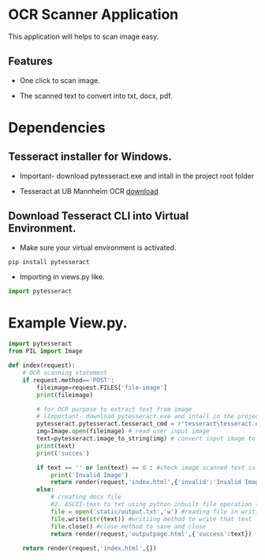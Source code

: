 # OCR Scanner Application
 
This application will helps to scan image easy.

## Features

* One click to scan image.

* The scanned text to convert into txt, docx, pdf.


# Dependencies

## Tesseract installer for Windows.

* Important- download pytesseract.exe and intall in the project root folder

* Tesseract at UB Mannheim OCR [download](https://github.com/UB-Mannheim/tesseract/wiki)

## Download Tesseract CLI into Virtual Environment.

* Make sure your virtual environment is activated.

```shell
pip install pytesseract
```

* Importing in views.py like.
```python
import pytesseract
```

# Example View.py.

```python
import pytesseract
from PIL import Image

def index(request):
    # OCR scanning statement
    if request.method=='POST':
        fileimage=request.FILES['file-image']
        print(fileimage)

        # for OCR purpose to extract text from image 
        # (Important- download pytesseract.exe and intall in the project root folder)
        pytesseract.pytesseract.tesseract_cmd = r'tesseract\tesseract.exe'
        img=Image.open(fileimage) # read user input image
        text=pytesseract.image_to_string(img) # convert input image to text using pytesseract library
        print(text)
        print('succes')

        if text == '' or len(text) == 0 : #check image scanned text is null and length is zero
            print('Invalid Image')
            return render(request,'index.html',{'invalid':'Invalid Image - Please Upload a valid image'})
        else:
            # creating docx file
            #2. ASCII-text to txt using python inbuilt file operation libraries
            file = open('static/output.txt','w') #reading file in writing mode
            file.write(str(text)) #writiing method to write that text
            file.close() #close method to save and close
            return render(request,'outputpage.html',{'success':text})
           
    return render(request,'index.html',{})
```